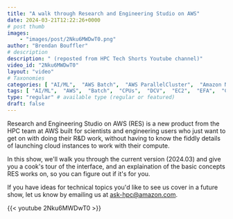 ```yaml
---
title: "A walk through Research and Engineering Studio on AWS"
date: 2024-03-21T12:22:26+0000
# post thumb
images:
    - "images/post/2Nku6MWDwT0.png"
author: "Brendan Bouffler"
# description
description: " (reposted from HPC Tech Shorts Youtube channel)"
video_id: "2Nku6MWDwT0"
layout: "video"
# Taxonomies
categories: [ "AI/ML",  "AWS Batch",  "AWS ParallelCluster",  "Amazon NICE DCV",  "Elastic Fabric Adapter",  "Life Sciences", ]
tags: [ "AI/ML",  "AWS",  "Batch",  "CPUs",  "DCV",  "EC2",  "EFA",  "GPUs",  "HPC",  "HPC portal",  "High Performance Computing",  "Lustre",  "MPI",  "NCCL",  "ParallelCluster",  "RES",  "Research and Engineering Studio on AWS",  "Schedulers",  "Storage",  "autoscaling",  "aws batch",  "bioinformatics",  "cloud computing",  "elastic",  "elastic fabric adapter",  "hpc instances",  "infiniband",  "job scheduling",  "scientific computing",  "supercomputing",  "technical computing",  "tightly-coupled",  "virtualization",  "vizualization",  "techshorts", ]
type: "regular" # available type (regular or featured)
draft: false
---
```


Research and Engineering Studio on AWS (RES) is a new product from the HPC team at AWS built for scientists and engineering users who just want to get on with doing their R&D work, without having to know the fiddly details of launching cloud instances to work with their compute.

In this show, we'll walk you through the current version (2024.03) and give you a cook's tour of the interface, and an explaination of the basic concepts RES works on, so you can figure out if it's for you. 

If you have ideas for technical topics you'd like to see us cover in a future show, let us know by emailing us at ask-hpc@amazon.com.

{{< youtube 2Nku6MWDwT0 >}}